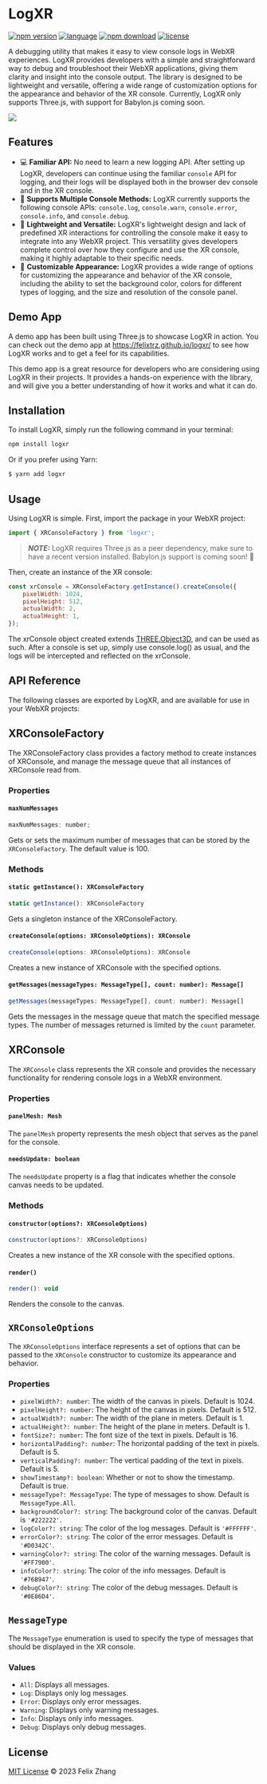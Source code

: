 # LogXR

[![npm version](https://badge.fury.io/js/logxr.svg)](https://badge.fury.io/js/logxr)
[![language](https://badgen.net/badge/icon/typescript?icon=typescript&label)](https://www.typescriptlang.org/)
[![npm download](https://badgen.net/npm/dw/logxr)](https://www.npmjs.com/package/logxr)
[![license](https://badgen.net/github/license/felixtrz/logxr)](/LICENSE.md)

A debugging utility that makes it easy to view console logs in WebXR experiences. LogXR provides developers with a simple and straightforward way to debug and troubleshoot their WebXR applications, giving them clarity and insight into the console output. The library is designed to be lightweight and versatile, offering a wide range of customization options for the appearance and behavior of the XR console. Currently, LogXR only supports Three.js, with support for Babylon.js coming soon.

![](example/logxr.gif)

## Features

- 💻 **Familiar API:** No need to learn a new logging API. After setting up LogXR, developers can continue using the familiar `console` API for logging, and their logs will be displayed both in the browser dev console and in the XR console.
- 💬 **Supports Multiple Console Methods:** LogXR currently supports the following console APIs: `console.log`, `console.warn`, `console.error`, `console.info`, and `console.debug`.
- 💨 **Lightweight and Versatile:** LogXR's lightweight design and lack of predefined XR interactions for controlling the console make it easy to integrate into any WebXR project. This versatility gives developers complete control over how they configure and use the XR console, making it highly adaptable to their specific needs.
- 🎨 **Customizable Appearance:** LogXR provides a wide range of options for customizing the appearance and behavior of the XR console, including the ability to set the background color, colors for different types of logging, and the size and resolution of the console panel.

## Demo App

A demo app has been built using Three.js to showcase LogXR in action. You can check out the demo app at https://felixtrz.github.io/logxr/ to see how LogXR works and to get a feel for its capabilities.

This demo app is a great resource for developers who are considering using LogXR in their projects. It provides a hands-on experience with the library, and will give you a better understanding of how it works and what it can do.

## Installation

To install LogXR, simply run the following command in your terminal:

```sh
npm install logxr
```

Or if you prefer using Yarn:

```sh
$ yarn add logxr
```

## Usage

Using LogXR is simple. First, import the package in your WebXR project:

```js
import { XRConsoleFactory } from 'logxr';
```

> **_NOTE:_** LogXR requires Three.js as a peer dependency, make sure to have a recent version installed. Babylon.js support is coming soon! 🚀

Then, create an instance of the XR console:

```js
const xrConsole = XRConsoleFactory.getInstance().createConsole({
	pixelWidth: 1024,
	pixelHeight: 512,
	actualWidth: 2,
	actualHeight: 1,
});
```

The xrConsole object created extends [THREE.Object3D](https://threejs.org/docs/#api/en/core/Object3D), and can be used as such. After a console is set up, simply use console.log() as usual, and the logs will be intercepted and reflected on the xrConsole.

## API Reference

The following classes are exported by LogXR, and are available for use in your WebXR projects:

## XRConsoleFactory

The XRConsoleFactory class provides a factory method to create instances of XRConsole, and manage the message queue that all instances of XRConsole read from.

### Properties

#### `maxNumMessages`

```js
maxNumMessages: number;
```

Gets or sets the maximum number of messages that can be stored by the `XRConsoleFactory`. The default value is 100.

### Methods

#### `static getInstance(): XRConsoleFactory`

```js
static getInstance(): XRConsoleFactory
```

Gets a singleton instance of the XRConsoleFactory.

#### `createConsole(options: XRConsoleOptions): XRConsole`

```js
createConsole(options: XRConsoleOptions): XRConsole
```

Creates a new instance of XRConsole with the specified options.

#### `getMessages(messageTypes: MessageType[], count: number): Message[]`

```js
getMessages(messageTypes: MessageType[], count: number): Message[]

```

Gets the messages in the message queue that match the specified message types. The number of messages returned is limited by the `count` parameter.

## XRConsole

The `XRConsole` class represents the XR console and provides the necessary functionality for rendering console logs in a WebXR environment.

### Properties

#### `panelMesh: Mesh`

The `panelMesh` property represents the mesh object that serves as the panel for the console.

#### `needsUpdate: boolean`

The `needsUpdate` property is a flag that indicates whether the console canvas needs to be updated.

### Methods

#### `constructor(options?: XRConsoleOptions)`

```js
constructor(options?: XRConsoleOptions)
```

Creates a new instance of the XR console with the specified options.

#### `render()`

```js
render(): void
```

Renders the console to the canvas.

## `XRConsoleOptions`

The `XRConsoleOptions` interface represents a set of options that can be passed to the `XRConsole` constructor to customize its appearance and behavior.

### Properties

- `pixelWidth?: number`: The width of the canvas in pixels. Default is 1024.
- `pixelHeight?: number`: The height of the canvas in pixels. Default is 512.
- `actualWidth?: number`: The width of the plane in meters. Default is 1.
- `actualHeight?: number`: The height of the plane in meters. Default is 1.
- `fontSize?: number`: The font size of the text in pixels. Default is 16.
- `horizontalPadding?: number`: The horizontal padding of the text in pixels. Default is 5.
- `verticalPadding?: number`: The vertical padding of the text in pixels. Default is 5.
- `showTimestamp?: boolean`: Whether or not to show the timestamp. Default is true.
- `messageType?: MessageType`: The type of messages to show. Default is `MessageType.All`.
- `backgroundColor?: string`: The background color of the canvas. Default is `'#222222'`.
- `logColor?: string`: The color of the log messages. Default is `'#FFFFFF'`.
- `errorColor?: string`: The color of the error messages. Default is `'#D0342C'`.
- `warningColor?: string`: The color of the warning messages. Default is `'#FF7900'`.
- `infoColor?: string`: The color of the info messages. Default is `'#76B947'`.
- `debugColor?: string`: The color of the debug messages. Default is `'#0E86D4'`.

## `MessageType`

The `MessageType` enumeration is used to specify the type of messages that should be displayed in the XR console.

### Values

- `All`: Displays all messages.
- `Log`: Displays only log messages.
- `Error`: Displays only error messages.
- `Warning`: Displays only warning messages.
- `Info`: Displays only info messages.
- `Debug`: Displays only debug messages.

## License

[MIT License](/LICENSE.md) © 2023 Felix Zhang
